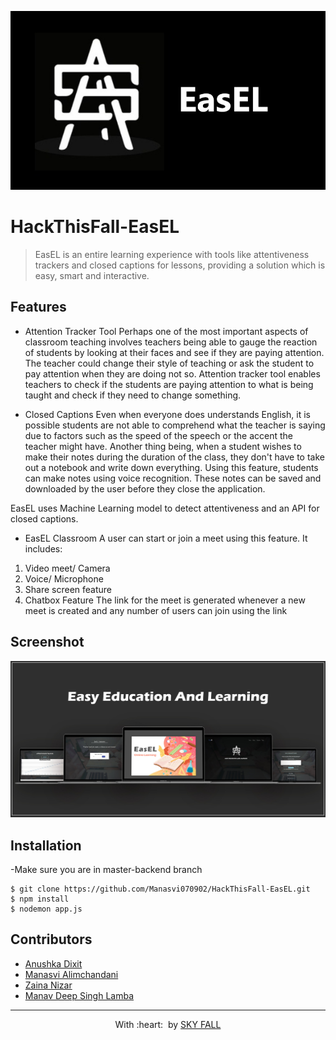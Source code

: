 <p align="center"><a href="https://skyfall-easel.herokuapp.com/" target="_blank"><img src="./assets/img/footer.jpeg"  alt="SKYFALL" ></a>

# HackThisFall-EasEL
> <Subtitle>
> EasEL is an entire learning experience with tools like attentiveness trackers and closed captions for lessons, providing a solution which is easy, smart and interactive.

## Features
- Attention Tracker Tool
Perhaps one of the most important aspects of classroom teaching involves teachers being able to gauge the reaction of students by looking at their faces and see if they are paying attention. The teacher could change their style of teaching or ask the student to pay attention when they are doing not so. Attention tracker tool enables teachers to check if the students are paying attention to what is being taught and check if they need to change something.

- Closed Captions
Even when everyone does understands English, it is possible students are not able to comprehend what the teacher is saying due to factors such as the speed of the speech or the accent the teacher might have.
Another thing being, when a student wishes to make their notes during the duration of the class, they don't have to take out a notebook and write down everything. Using this feature, students can make notes using voice recognition.
These notes can be saved and downloaded by the user before they close the application.

EasEL uses Machine Learning model to detect attentiveness and an API for closed captions.

- EasEL Classroom
A user can start or join a meet using this feature. It includes: 
1) Video meet/ Camera 
2) Voice/ Microphone 
3) Share screen feature 
4) Chatbox Feature
The link for the meet is generated whenever a new meet is created and any number of users can join using the link


## Screenshot
<img src="https://github.com/Manasvi070902/HackThisFall-EasEL/blob/master-backend/Mockup%20designs/combined%20mockup.jpg" alt="Project Screenshots">

## Installation
-Make sure you are in master-backend branch
```
$ git clone https://github.com/Manasvi070902/HackThisFall-EasEL.git
$ npm install
$ nodemon app.js
```

## Contributors

- <a href="https://github.com/anushkadixit1708">Anushka Dixit</a>
- <a href="https://github.com/Manasvi070902">Manasvi Alimchandani</a>
- <a href="https://github.com/zainanizar">Zaina Nizar</a>
- <a href="https://github.com/techschneiderrr">Manav Deep Singh Lamba</a>


<hr>
<p align="center">
	With :heart: &nbsp;by <a href="https://skyfall-easel.herokuapp.com/" target="_blank">SKY FALL</a>
</p>
